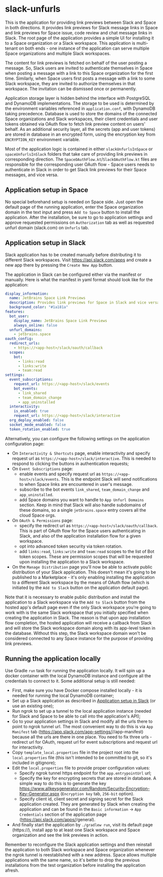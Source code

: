 # slack-unfurls

This is the application for providing link previews between Slack and Space in both directions. It provides link previews 
for Slack message links in Space and link previews for Space issue, code review and chat message links in Slack.
The root page of the application provides a simple UI for installing it to a Space organization or a Slack workspace.
This application is multi-tenant on both ends - one instance of the application can serve multiple Space organizations
and multiple Slack workspaces.

The content for link previews is fetched on behalf of the user posting a message. So, Slack users are invited to authenticate
themselves in Space when posting a message with a link to this Space organization for the first time.
Similarly, when Space users first posts a message with a link to some Slack workspace, they are invited to authorize themselves
in that workspace. The invitation can be dismissed once or permanently.

Application storage layer is hidden behind the interface with PostgreSQL and DynamoDB implementations. The storage to be used
is determined by the environment variables referenced in `application.conf`, with DynamoDB taking precedence.
Database is used to store the domains of the connected Space organizations and Slack workspaces, their client credentials and
user tokens obtained via OAuth flow to fetch link preview content on users' behalf. As an additional security layer,
all the secrets (app and user tokens) are stored in database in an encrypted form, using the encryption key 
from `ENCRYPTION_KEY` environment variable.

Most of the application logic is contained in either `slackUnfurlsInSpace` or `spaceUnfurlsInSlack` folders that take care 
of providing link previews in corresponding direction. The `SpaceOAuthFlow.kt`/`SlackOAuthFlow.kt` files are responsible for 
the corresponding user OAuth flow - Space users needs to authenticate in Slack in order to get Slack link previews 
for their Space messages, and vice versa.

## Application setup in Space

No special beforehand setup is needed on Space side. Just open the default page of the running application, enter the Space organization
domain in the text input and press `Add to Space` button to install the application. After the installation, be sure to go to application settings
and approve requested permissions on `Authorization` tab as well as requested unfurl domain (slack.com) on `Unfurls` tab.

## Application setup in Slack

Slack application has to be created manually before distributing it to different Slack workspaces. Visit https://api.slack.com/apps 
and create a new app there by pressing the `Create New App` button. 

The application in Slack can be configured either via the manifest or manually. Here is what the manifest in yaml format should look like for the application: 

```yaml
display_information:
  name: JetBrains Space Link Previews
  description: Provides link previews for Space in Slack and vice versa
  background_color: "#1a181a"
features:
  bot_user:
    display_name: JetBrains Space Link Previews
    always_online: false
  unfurl_domains:
    - jetbrains.space
oauth_config:
  redirect_urls:
    - https://<app-host>/slack/oauth/callback
  scopes:
    bot:
      - links:read
      - links:write
      - team:read
settings:
  event_subscriptions:
    request_url: https://<app-host>/slack/events
    bot_events:
      - link_shared
      - team_domain_change
      - app_uninstalled
  interactivity:
    is_enabled: true
    request_url: https://<app-host>/slack/interactive
  org_deploy_enabled: false
  socket_mode_enabled: false
  token_rotation_enabled: true
```

Alternatively, you can configure the following settings on the application configuration page:
* On `Interactivity & Shortcuts` page, enable interactivity and specify request url as `https://<app-host>/slack/interactive`.
  This is needed to respond to clicking the buttons in authentication requests;
* On `Event Subscriptions` page:
  * enable events and specify request url as `https://<app-host>/slack/events`.
    This is the endpoint Slack will send notifications to when Space links are encountered in user's message.
  * subscribe to the bot events `link_shared`, `team_domain_change` and `app_uninstalled`.
  * add Space domains you want to handle to `App Unfurl Domains` section. Keep in mind that Slack will also handle subdomains of these domains, so a single `jetbrains.space` entry covers all the cloud Space orgs.
* On `OAuth & Permissions` page:
  * specify the redirect url as `https://<app-host>/slack/oauth/callback`.
    This is part of OAuth flow for the Space users authenticating in Slack, and also of the application installation flow for a given workspace.
  * opt into advanced token security via token rotation.
  * add `links:read`, `links:write` and `team:read` scopes to the list of Bot token scopes.
    These are permission scopes that will be requested upon installing the application to a Slack workspace.
* On the `Manage Distribution` page you'll now be able to activate public distribution of your Slack application.
  This doesn't mean it's going to be published to a Marketplace - it's only enabling installing the application to a different Slack workspace
  by the means of OAuth flow (which is initiated by the `Add to Slack` button on the application default page). 
  
Note that it is necessary to enable public distribution and install the application to a Slack workspace via the `Add to Slack` button from the hosted app's default page
even if the only Slack workspace you're going to work with is the same Slack workspace that you initially specified when creating the application in Slack.
The reason is that upon app installation flow completion, the hosted application will receive a callback from Slack and will store
the Slack workspace domain along with its app-level token in the database. Without this step, the Slack workspace domain won't be considered
connected to any Space instance for the purpose of providing link previews.

## Running the application locally

Use Gradle `run` task for running the application locally. It will spin up a docker container with the local DynamoDB instance and
configure all the credentials to connect to it. Some additional setup is still needed:

* First, make sure you have Docker compose installed locally - it is needed for running the local DynamoDB container;
* Set up a Slack application as described in [Application setup in Slack](#application-setup-in-slack) (or use an existing one);
* Run ngrok to set up a tunnel to the local application instance (needed for Slack and Space to be able to call into the application's API);
* Go to your application settings in Slack and modify all the urls there to point to ngrok tunnel url.
  The most convenient way to do this is via `App Manifest` tab (https://app.slack.com/app-settings/<team-id>/<app-id>/app-manifest) because 
  all the urls are there in one place. You need to fix three urls - redirect url for OAuth, request url for event subscriptions and request url for interactivity.
* Copy `template_local.properties` file in the project root into the `local.properties` file (this isn't intended to be committed to git, so it's included in gitignore);
* Edit the `local.properties` file to provide proper configuration values: 
  * Specify ngrok tunnel https endpoint for the `app.entrypointUrl` url;
  * Specify the key for encrypting secrets that are stored in database. A simple way to do this is to generate the key 
    https://www.allkeysgenerator.com/Random/Security-Encryption-Key-Generator.aspx (`Encryption key` tab, `256-bit` option).
  * Specify client id, client secret and signing secret for the Slack application created. They are generated by Slack when creating the application
    and can be found in the `Basic information` -> `App Credentials` section of the application page (https://api.slack.com/apps/<app-id>/general).
* And finally start the application by `./gradlew run`, visit its default page (https://<your-ngrok-host>), 
  install app to at least one Slack workspace and Space organization and see the link previews in action. 
    
Remember to reconfigure the Slack application settings and then reinstall the application to both Slack workspace and Space organization 
whenever the ngrok tunnel is reestablished with a new address. Space allows multiple applications with the same name, so it's better to drop
the previous installations from the test organization before installing the application afresh.
